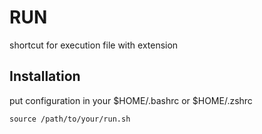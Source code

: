 # RUN

shortcut for execution file with extension

## Installation

put configuration in your $HOME/.bashrc or $HOME/.zshrc

```
source /path/to/your/run.sh
```
